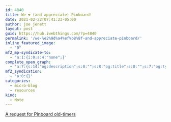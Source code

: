 ```yaml
---
id: 4840
title: We ❤️ (and appreciate) Pinboard!
date: 2021-02-22T07:41:23-05:00
author: joe jenett
layout: post
guid: https://hub.iwebthings.com/?p=4840
permalink: '/we-%e2%9d%a4%ef%b8%8f-and-appreciate-pinboard/'
inline_featured_image:
  - "0"
mf2_mp-syndicate-to:
  - 'a:1:{i:0;s:4:"none";}'
complete_open_graph:
  - 'a:7:{s:14:"og:description";s:0:"";s:8:"og:title";s:0:"";s:7:"og:type";s:0:"";s:12:"twitter:card";s:7:"summary";s:15:"twitter:creator";s:0:"";s:19:"twitter:description";s:0:"";s:8:"og:image";s:0:"";}'
mf2_syndication:
  - 'a:0:{}'
categories:
  - micro-blog
  - resources
kind:
  - Note
---
```

[A request for Pinboard old-timers](https://www.prettyfwd.com/t/XiK8ArVIT6uVItPGeH3lzA/)